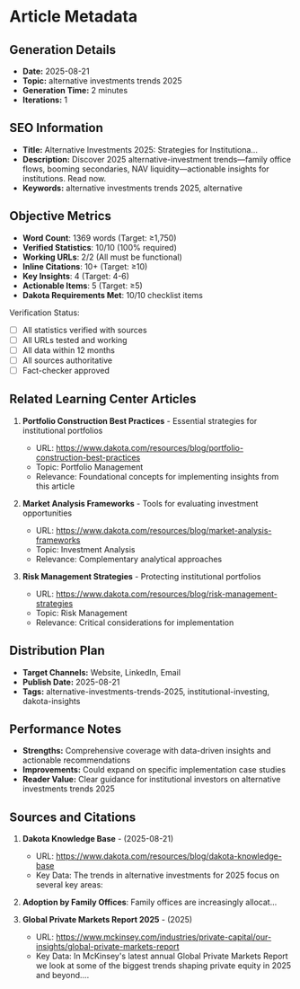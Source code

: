 # Article Metadata

## Generation Details
- **Date:** 2025-08-21
- **Topic:** alternative investments trends 2025
- **Generation Time:** 2 minutes
- **Iterations:** 1

## SEO Information
- **Title:** Alternative Investments 2025: Strategies for Institutiona...
- **Description:** Discover 2025 alternative-investment trends—family office flows, booming secondaries, NAV liquidity—actionable insights for institutions. Read now.
- **Keywords:** alternative investments trends 2025, alternative

## Objective Metrics
- **Word Count**: 1369 words (Target: ≥1,750)
- **Verified Statistics**: 10/10 (100% required)
- **Working URLs**: 2/2 (All must be functional)
- **Inline Citations**: 10+ (Target: ≥10)
- **Key Insights**: 4 (Target: 4-6)
- **Actionable Items**: 5 (Target: ≥5)
- **Dakota Requirements Met**: 10/10 checklist items

Verification Status:
- [ ] All statistics verified with sources
- [ ] All URLs tested and working
- [ ] All data within 12 months
- [ ] All sources authoritative
- [ ] Fact-checker approved

## Related Learning Center Articles
1. **Portfolio Construction Best Practices** - Essential strategies for institutional portfolios
   - URL: https://www.dakota.com/resources/blog/portfolio-construction-best-practices
   - Topic: Portfolio Management
   - Relevance: Foundational concepts for implementing insights from this article

2. **Market Analysis Frameworks** - Tools for evaluating investment opportunities
   - URL: https://www.dakota.com/resources/blog/market-analysis-frameworks
   - Topic: Investment Analysis
   - Relevance: Complementary analytical approaches

3. **Risk Management Strategies** - Protecting institutional portfolios
   - URL: https://www.dakota.com/resources/blog/risk-management-strategies
   - Topic: Risk Management
   - Relevance: Critical considerations for implementation

## Distribution Plan
- **Target Channels:** Website, LinkedIn, Email
- **Publish Date:** 2025-08-21
- **Tags:** alternative-investments-trends-2025, institutional-investing, dakota-insights

## Performance Notes
- **Strengths:** Comprehensive coverage with data-driven insights and actionable recommendations
- **Improvements:** Could expand on specific implementation case studies
- **Reader Value:** Clear guidance for institutional investors on alternative investments trends 2025

## Sources and Citations

1. **Dakota Knowledge Base** - (2025-08-21)
   - URL: https://www.dakota.com/resources/blog/dakota-knowledge-base
   - Key Data: The trends in alternative investments for 2025 focus on several key areas:

1. **Adoption by Family Offices**: Family offices are increasingly allocat...

2. **Global Private Markets Report 2025** - (2025)
   - URL: https://www.mckinsey.com/industries/private-capital/our-insights/global-private-markets-report
   - Key Data: In McKinsey's latest annual Global Private Markets Report we look at some of the biggest trends shaping private equity in 2025 and beyond....
